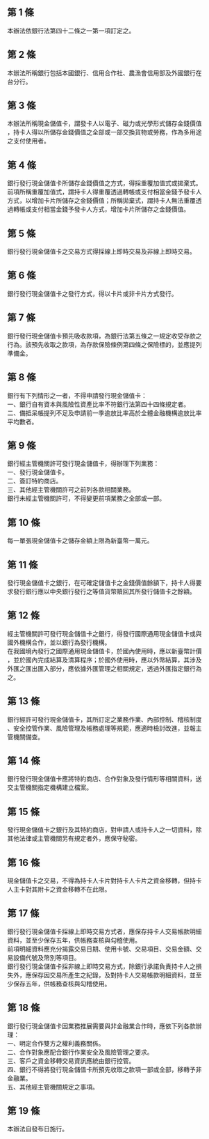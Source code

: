 第 1 條
-------
本辦法依銀行法第四十二條之一第一項訂定之。

第 2 條
-------
本辦法所稱銀行包括本國銀行、信用合作社、農漁會信用部及外國銀行在  
台分行。

第 3 條
-------
本辦法所稱現金儲值卡，謂發卡人以電子、磁力或光學形式儲存金錢價值  
，持卡人得以所儲存金錢價值之全部或一部交換貨物或勞務，作為多用途  
之支付使用者。

第 4 條
-------
銀行發行現金儲值卡所儲存金錢價值之方式，得採重覆加值式或拋棄式。  
前項所稱重覆加值式，謂持卡人得重覆透過轉帳或支付相當金錢予發卡人  
方式，以增加卡片所儲存之金錢價值；所稱拋棄式，謂持卡人無法重覆透  
過轉帳或支付相當金錢予發卡人方式，增加卡片所儲存之金錢價值。

第 5 條
-------
銀行發行現金儲值卡之交易方式得採線上即時交易及非線上即時交易。

第 6 條
-------
銀行發行現金儲值卡之發行方式，得以卡片或非卡片方式發行。

第 7 條
-------
銀行發行現金儲值卡預先吸收款項，為銀行法第五條之一規定收受存款之  
行為。該預先收取之款項，為存款保險條例第四條之保險標的，並應提列  
準備金。

第 8 條
-------
銀行有下列情形之一者，不得申請發行現金儲值卡：  
一、銀行自有資本與風險性資產比率不符銀行法第四十四條規定者。  
二、備抵呆帳提列不足及申請前一季逾放比率高於全體金融機構逾放比率  
    平均數者。

第 9 條
-------
銀行經主管機關許可發行現金儲值卡，得辦理下列業務：  
一、發行現金儲值卡。  
二、簽訂特約商店。  
三、其他經主管機關許可之前列各款相關業務。  
銀行未經主管機關許可，不得變更前項業務之全部或一部。

第 10 條
--------
每一單張現金儲值卡之儲存金額上限為新臺幣一萬元。

第 11 條
--------
發行現金儲值卡之銀行，在可確定儲值卡之金錢價值餘額下，持卡人得要  
求發行銀行應以中央銀行發行之等值貨幣贖回其所發行儲值卡之餘額。

第 12 條
--------
經主管機關許可發行現金儲值卡之銀行，得發行國際通用現金儲值卡或與  
國外機構合作，並以銀行為發行機構。  
在我國境內發行之國際通用現金儲值卡，於國內使用時，應以新臺幣計價  
，並於國內完成結算及清算程序；於國外使用時，應以外幣結算，其涉及  
外匯之匯出匯入部分，應依據外匯管理之相關規定，透過外匯指定銀行為  
之。

第 13 條
--------
銀行經許可發行現金儲值卡，其所訂定之業務作業、內部控制、稽核制度  
、安全控管作業、風險管理及帳務處理等規範，應適時檢討改進，並報主  
管機關備查。

第 14 條
--------
銀行發行現金儲值卡應將特約商店、合作對象及發行情形等相關資料，送  
交主管機關指定機構建立檔案。

第 15 條
--------
發行現金儲值卡之銀行及其特約商店，對申請人或持卡人之一切資料，除  
其他法律或主管機關另有規定者外，應保守秘密。

第 16 條
--------
現金儲值卡之交易，不得為持卡人卡片對持卡人卡片之資金移轉，但持卡  
人主卡對其附卡之資金移轉不在此限。

第 17 條
--------
銀行發行現金儲值卡採線上即時交易方式者，應保存持卡人交易帳款明細  
資料，並至少保存五年，供帳務查核與勾稽使用。  
前項明細資料應充分揭露交易日期、使用卡號、交易項目、交易金額、交  
易設備代號及幣別等項目。  
銀行發行現金儲值卡採非線上即時交易方式，除銀行承諾負責持卡人之損  
失外，應保存因交易所產生之紀錄，及對持卡人交易帳款明細資料，並至  
少保存五年，供帳務查核與勾稽使用。

第 18 條
--------
銀行發行現金儲值卡因業務推展需要與非金融業合作時，應依下列各款辦  
理：  
一、明定合作雙方之權利義務關係。  
二、合作對象應配合銀行作業安全及風險管理之要求。  
三、客戶之資金移轉交易資訊應統由銀行控管。  
四、銀行不得將發行現金儲值卡所預先收取之款項一部或全部，移轉予非  
    金融業。  
五、其他經主管機關規定之事項。

第 19 條
--------
本辦法自發布日施行。

